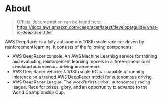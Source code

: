 # About

> Official documentation can be found here: https://docs.aws.amazon.com/deepracer/latest/developerguide/what-is-deepracer.html

AWS DeepRacer is a fully autonomous 1/18th scale race car driven by reinforcement learning. It consists of the following components:

- AWS DeepRacer console: An AWS Machine Learning service for training and evaluating reinforcement learning models in a three-dimensional simulated autonomous-driving environment.
- AWS DeepRacer vehicle: A 1/18th scale RC car capable of running inference on a trained AWS DeepRacer model for autonomous driving.
- AWS DeepRacer League: The world’s first global, autonomous racing league. Race for prizes, glory, and an opportunity to advance to the World Championship Cup.


